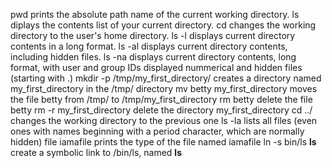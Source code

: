 pwd prints the absolute path name of the current working directory.
ls diplays the contents list of your current directory.
cd changes the working directory to the user's home directory.
ls -l displays current directory contents in a long format.
ls -al displays current directory contents, including hidden files.
ls -na displays current directory contents, long format, with user and group IDs displayed nummerical and hidden files (starting with .)
mkdir -p /tmp/my_first_directory/ creates a directory named my_first_directory in the /tmp/ directory
mv betty my_first_directory moves the file betty from /tmp/ to /tmp/my_first_directory
rm betty delete the file betty
rm -r my_first_directory delete the directory my_first_directory
cd ../ changes the working directory to the previous one
ls -la lists all files (even ones with names beginning with a period character, which are normally hidden)
file iamafile prints the type of the file named iamafile
ln -s bin/ls __ls__ create a symbolic link to /bin/ls, named __ls__
